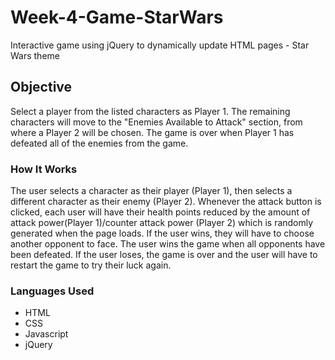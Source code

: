 # Week-4-Game-StarWars
Interactive game using jQuery to dynamically update HTML pages - Star Wars theme

## Objective
Select a player from the listed characters as Player 1. The remaining characters will move to the "Enemies Available to Attack" section, from where a Player 2 will be chosen. The game is over when Player 1 has defeated all of the enemies from the game.

### How It Works
The user selects a character as their player (Player 1), then selects a different character as their enemy (Player 2). Whenever the attack button is clicked, each user will have their health points reduced by the amount of attack power(Player 1)/counter attack power (Player 2) which is  randomly generated when the page loads. If the user wins, they will have to choose another opponent to face. The user wins the game when all opponents have been defeated. If the user loses, the game is over and the user will have to restart the game to try their luck again.

### Languages Used
- HTML
- CSS
- Javascript
- jQuery
